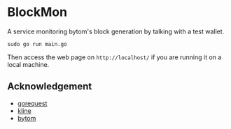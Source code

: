 # BlockMon

A service monitoring bytom's block generation by talking with a test wallet.

```
sudo go run main.go
```

Then access the web page on `http://localhost/` if you are running it on a local machine.

## Acknowledgement
+ [gorequest](https://github.com/parnurzeal/gorequest)
+ [kline](https://github.com/chxj1992/kline)
+ [bytom](https://github.com/Bytom)
